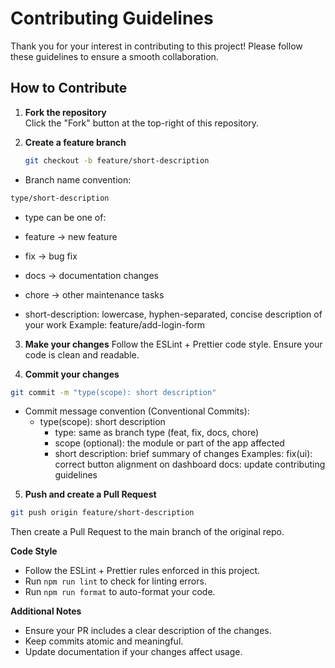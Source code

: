 # Contributing Guidelines

Thank you for your interest in contributing to this project! Please follow these guidelines to ensure a smooth collaboration.

## How to Contribute

1. **Fork the repository**  
   Click the "Fork" button at the top-right of this repository.

2. **Create a feature branch**  
   ```bash
   git checkout -b feature/short-description
   ```
- Branch name convention:
```bash
type/short-description
```
- type can be one of:
 - feature → new feature
 - fix → bug fix
 - docs → documentation changes
 - chore → other maintenance tasks

- short-description: lowercase, hyphen-separated, concise description of your work
Example: feature/add-login-form

3. **Make your changes**
Follow the ESLint + Prettier code style.
Ensure your code is clean and readable.

4. **Commit your changes**
```bash
git commit -m "type(scope): short description"
```
- Commit message convention (Conventional Commits):
    - type(scope): short description
        - type: same as branch type (feat, fix, docs, chore)
        - scope (optional): the module or part of the app affected
        - short description: brief summary of changes
Examples:
fix(ui): correct button alignment on dashboard
docs: update contributing guidelines

5. **Push and create a Pull Request**
```bash
git push origin feature/short-description
```
Then create a Pull Request to the main branch of the original repo.

**Code Style**

- Follow the ESLint + Prettier rules enforced in this project.
- Run `npm run lint` to check for linting errors.
- Run `npm run format` to auto-format your code.

**Additional Notes**

- Ensure your PR includes a clear description of the changes.
- Keep commits atomic and meaningful.
- Update documentation if your changes affect usage.